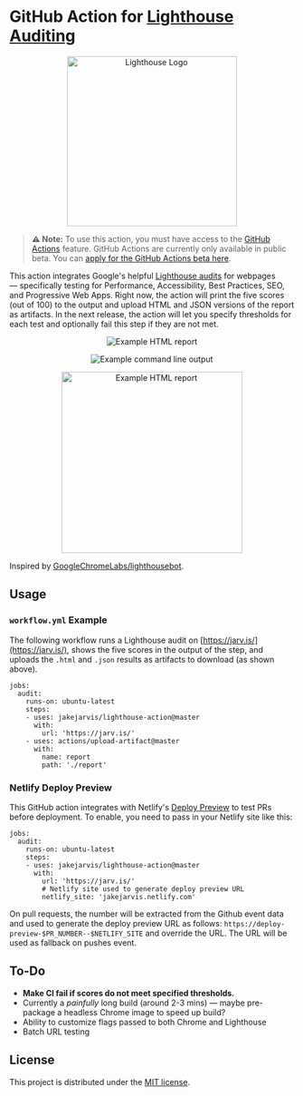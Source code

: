 # GitHub Action for [Lighthouse Auditing](https://developers.google.com/web/tools/lighthouse/)

<p align="center"><img src="https://raw.githubusercontent.com/jakejarvis/lighthouse-action/master/screenshots/logo.png" alt="Lighthouse Logo" width="300px"></p>

> **⚠️ Note:** To use this action, you must have access to the [GitHub Actions](https://github.com/features/actions) feature. GitHub Actions are currently only available in public beta. You can [apply for the GitHub Actions beta here](https://github.com/features/actions/signup/).

This action integrates Google's helpful [Lighthouse audits](https://developers.google.com/web/tools/lighthouse/) for webpages — specifically testing for Performance, Accessibility, Best Practices, SEO, and Progressive Web Apps. Right now, the action will print the five scores (out of 100) to the output and upload HTML and JSON versions of the report as artifacts. In the next release, the action will let you specify thresholds for each test and optionally fail this step if they are not met.

<p align="center"><img src="https://raw.githubusercontent.com/jakejarvis/lighthouse-action/master/screenshots/screenshot-report.png" alt="Example HTML report"></p>
<p align="center"><img src="https://raw.githubusercontent.com/jakejarvis/lighthouse-action/master/screenshots/screenshot-output.png" alt="Example command line output"></p>
<p align="center"><img src="https://raw.githubusercontent.com/jakejarvis/lighthouse-action/master/screenshots/screenshot-artifact.png" alt="Example HTML report" width="320px"></p>

Inspired by [GoogleChromeLabs/lighthousebot](https://github.com/GoogleChromeLabs/lighthousebot).


## Usage

### `workflow.yml` Example

The following workflow runs a Lighthouse audit on [https://jarv.is/](https://jarv.is/), shows the five scores in the output of the step, and uploads the `.html` and `.json` results as artifacts to download (as shown above).

```
jobs:
  audit:
    runs-on: ubuntu-latest
    steps:
    - uses: jakejarvis/lighthouse-action@master
      with:
        url: 'https://jarv.is/'
    - uses: actions/upload-artifact@master
      with:
        name: report
        path: './report'
```


### Netlify Deploy Preview

This GitHub action integrates with Netlify's [Deploy Preview](https://www.netlify.com/docs/continuous-deployment/) to test PRs before deployment. To enable, you need to pass in your Netlify site like this:

```
jobs:
  audit:
    runs-on: ubuntu-latest
    steps:
    - uses: jakejarvis/lighthouse-action@master
      with:
        url: 'https://jarv.is/'
        # Netlify site used to generate deploy preview URL
        netlify_site: 'jakejarvis.netlify.com'
```

On pull requests, the number will be extracted from the Github event data and used to generate the deploy preview URL as follows: `https://deploy-preview-$PR_NUMBER--$NETLIFY_SITE` and override the URL. The URL will be used as fallback on pushes event.


## To-Do

- **Make CI fail if scores do not meet specified thresholds.**
- Currently a *painfully* long build (around 2-3 mins) — maybe pre-package a headless Chrome image to speed up build?
- Ability to customize flags passed to both Chrome and Lighthouse
- Batch URL testing


## License

This project is distributed under the [MIT license](LICENSE.md).
